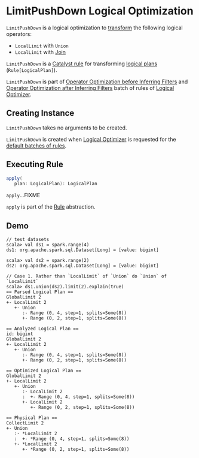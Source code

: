 # LimitPushDown Logical Optimization

`LimitPushDown` is a logical optimization to [transform](#apply) the following logical operators:

* `LocalLimit` with `Union`
* `LocalLimit` with [Join](../logical-operators/Join.md)

`LimitPushDown` is a [Catalyst rule](../catalyst/Rule.md) for transforming [logical plans](../logical-operators/LogicalPlan.md) (`Rule[LogicalPlan]`).

`LimitPushDown` is part of [Operator Optimization before Inferring Filters](../catalyst/Optimizer.md#operator-optimization-before-inferring-filters) and [Operator Optimization after Inferring Filters](../catalyst/Optimizer.md#operator-optimization-after-inferring-filters) batch of rules of [Logical Optimizer](../catalyst/Optimizer.md).

## Creating Instance

`LimitPushDown` takes no arguments to be created.

`LimitPushDown` is created when [Logical Optimizer](../catalyst/Optimizer.md) is requested for the [default batches of rules](../catalyst/Optimizer.md#defaultBatches).

## <span id="apply"> Executing Rule

```scala
apply(
   plan: LogicalPlan): LogicalPlan
```

`apply`...FIXME

`apply` is part of the [Rule](../catalyst/Rule.md#apply) abstraction.

## Demo

```text
// test datasets
scala> val ds1 = spark.range(4)
ds1: org.apache.spark.sql.Dataset[Long] = [value: bigint]

scala> val ds2 = spark.range(2)
ds2: org.apache.spark.sql.Dataset[Long] = [value: bigint]

// Case 1. Rather than `LocalLimit` of `Union` do `Union` of `LocalLimit`
scala> ds1.union(ds2).limit(2).explain(true)
== Parsed Logical Plan ==
GlobalLimit 2
+- LocalLimit 2
   +- Union
      :- Range (0, 4, step=1, splits=Some(8))
      +- Range (0, 2, step=1, splits=Some(8))

== Analyzed Logical Plan ==
id: bigint
GlobalLimit 2
+- LocalLimit 2
   +- Union
      :- Range (0, 4, step=1, splits=Some(8))
      +- Range (0, 2, step=1, splits=Some(8))

== Optimized Logical Plan ==
GlobalLimit 2
+- LocalLimit 2
   +- Union
      :- LocalLimit 2
      :  +- Range (0, 4, step=1, splits=Some(8))
      +- LocalLimit 2
         +- Range (0, 2, step=1, splits=Some(8))

== Physical Plan ==
CollectLimit 2
+- Union
   :- *LocalLimit 2
   :  +- *Range (0, 4, step=1, splits=Some(8))
   +- *LocalLimit 2
      +- *Range (0, 2, step=1, splits=Some(8))
```
